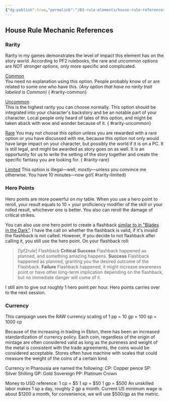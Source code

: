 ```yaml
---
{"dg-publish":true,"permalink":"/03-rule-elements/house-rule-references/","title":"House Rules References","contentClasses":"hide-header-underline embed-clean","tags":["Rule/HouseRule"],"noteIcon":"dice"}
---
```


## House Rule Mechanic References
### Rarity
Rarity in my games demonstrates the level of impact this element has on the story world. According to PF2 rulebooks, the rare and uncommon options are NOT stronger options, only more specific and complicated.  

<span class="pf-trait pf-trait-common"><a class = "internal-link" href = "/03-rule-elements/house-rule-references/#rarity-common">Common</a></span>  
You need no explanation using this option. People probably know of or are related to some one who have this. 
*(Any option that have no rarity trait labeled is Common)* { #rarity-common}


<span class="pf-trait pf-trait-uncommon"><a class = "internal-link" href = "/03-rule-elements/house-rule-references/#rarity-uncommon">Uncommon</a></span>  
This is the highest rarity you can choose normally. This option should be integrated into your character's backstory and be an notable part of your character. Local people only heard of tales of this option, and might be taken aback with woe and wonder because of it. { #rarity-uncommon}


<span class="pf-trait pf-trait-rare"><a class = "internal-link" href = "/03-rule-elements/house-rule-references/#rarity-rare">Rare</a></span> 
You may not choose this option unless you are rewarded with a rare option or you have discussed with me, because this option not only would have large impact on your character, but possibly the world if it is on a PC. It is still legal, and might be awarded as story goes on as well. It is an opportunity for us to write the setting of the story together and create the specific fantasy you are looking for. { #rarity-rare}


<span class="pf-trait pf-trait-limited"><a class = "internal-link" href = "/03-rule-elements/house-rule-references/#rarity-limited">Limited</a></span> 
This option is illegal—well, *mostly*—unless you convince me otherwise. You have 10 minutes—now go!{ #rarity-limited}


### Hero Points 
Hero points are more powerful on my table. When you use a hero point to reroll, your result equals to 10 + your proficiency modifier of the skill or your rolled result, whichever one is better. You also can reroll the damage of critical strikes. 

You can also use one hero point to create a flashback [similar to in "Blades in the Dark"](https://www.thelittlegnomeslibrary.com/flashback-system). I have the call on whether the flashback is valid, if it's invalid the flashback is not called. However, If you decide to not flashback after calling it, you still use the hero point. On your flashback roll:
>[!pf2rule] Flashback
>**Critical Success** Flashback happened as planned, and something amazing happens. 
>**Success** Flashback happened as planned, granting you the desired outcome of the Flashback. 
>**Failure** Flashback happened, it might increase awareness point or have other long-term implication depending on the flashback, but no immediate danger will come of it. 

I still aim to give out roughly 1 hero point per hour. Hero points carries over to the next session. 


### Currency
This campaign uses the RAW currency scaling of 1 pp = 10 gp = 100 sp = 1000 cp

Because of the increasing in trading in Eblon, there has been an increased standardization of currency policy. Each coin, regardless of the origin of mintage are often considered valid as long as the pureness and weight of the metal is consistent with the trade agreements, the coins would be considered acceptable. Stores often have machine with scales that could measure the weight of the coins of a certain kind. 

Currency in Pharousia are named the following:
CP: Copper pence
SP: Silver Shilling
GP: Gold Sovereign
PP: Platinum Crown

Money to USD reference: 
1 cp = $5
1 sp = $50
1 gp = $500
An unskilled labor makes 1 sp a day, roughly 2 gp a month. Current US minimum wage is about $1200 a month, for convenience, we will use $500/gp as the metric.  
